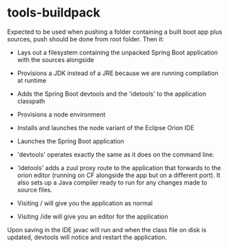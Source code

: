 # tools-buildpack

Expected to be used when pushing a folder containing a built boot app plus sources, push should be done from root folder. Then it:
- Lays out a filesystem containing the unpacked Spring Boot application with the sources alongside
- Provisions a JDK instead of a JRE because we are running compilation at runtime
- Adds the Spring Boot devtools and the 'idetools' to the application classpath
- Provisions a node environment
- Installs and launches the node variant of the Eclipse Orion IDE
- Launches the Spring Boot application

- 'devtools' operates exactly the same as it does on the command line.
- 'idetools' adds a zuul proxy route to the application that forwards to the orion editor (running on CF alongside the app but on a different port). It also sets up a Java compiler ready to run for any changes made to source files.

- Visiting / will give you the application as normal
- Visiting /ide will give you an editor for the application

Upon saving in the IDE javac will run and when the class file on disk is updated, devtools will notice and restart the application.
